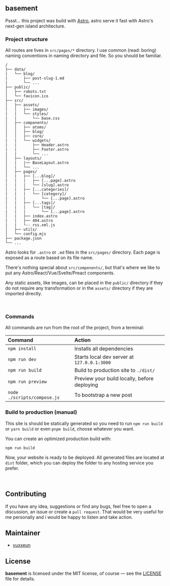 ## basement

Pssst... this project was build with [Astro](https://astro.build), astro serve it fast with Astro's next-gen island architecture.

### Project structure
All routes are lives in `src/pages/*` directory. I use common (read: boring) naming conventions in naming directory and file. So you should be familiar.

```
/
├── data/
|   └── blog/
|       ├── post-slug-1.md
|       └── ...
├── public/
│   ├── robots.txt
│   └── favicon.ico
├── src/
│   ├── assets/
│   │   ├── images/
|   |   └── styles/
|   |       └── base.css
│   ├── components/
│   │   ├── atoms/
│   │   ├── blog/
│   │   ├── core/
|   |   └── widgets/
|   |       ├── Header.astro
|   |       ├── Footer.astro
|   |       └── ...
│   ├── layouts/
│   |   |── BaseLayout.astro
│   |   └── ...
│   ├── pages/
│   |   ├── [...blog]/
|   |   |   ├── [...page].astro
|   |   |   └── [slug].astro
│   |   ├── [...categories]/
|   |   |   └── [category]/
|   |   |       └── [...page].astro
│   |   ├── [...tags]/
|   |   |   └── [tag]/
|   |   |       └── [...page].astro
│   |   ├── index.astro
|   |   ├── 404.astro
|   |   └-- rss.xml.js
│   ├── utils/
│   └── config.mjs
├── package.json
└── ...
```

Astro looks for `.astro` or `.md` files in the `src/pages/` directory. Each page is exposed as a route based on its file name.

There's nothing special about `src/components/`, but that's where we like to put any Astro/React/Vue/Svelte/Preact components.

Any static assets, like images, can be placed in the `public/` directory if they do not require any transformation or in the `assets/` directory if they are imported directly.

<br>

### Commands

All commands are run from the root of the project, from a terminal:

| Command           | Action                                       |
| :---------------- | :------------------------------------------- |
| `npm install`     | Installs all dependencies                    |
| `npm run dev`     | Starts local dev server at `127.0.0.1:3000`  |
| `npm run build`   | Build to production site to `./dist/`        | 
| `npm run preview` | Preview your build locally, before deploying |
| `node ./scripts/compose.js` | To bootstrap a new post |



### Build to production (manual)

This site is should be statically generated so you need to run `npm run build` or `yarn build` or even `pnpm build`, choose whatever you want.

You can create an optimized production build with:

```shell
npm run build
```

Now, your website is ready to be deployed. All generated files are located at
`dist` folder, which you can deploy the folder to any hosting service you
prefer.

<br>

## Contributing

If you have any idea, suggestions or find any bugs, feel free to open a discussion, an issue or create a `pull request`. 
That would be very useful for me personally and i would be happy to listen and take action.

## Maintainer
- [yuxxeun](https://github.com/yuxxeun)

## License
**basement** is licensed under the MIT license, of course — see the [LICENSE](./LICENSE.md) file for details.

